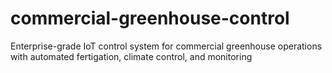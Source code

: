 # commercial-greenhouse-control
Enterprise-grade IoT control system for commercial greenhouse operations with automated fertigation, climate control, and monitoring

